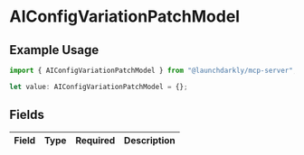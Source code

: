 # AIConfigVariationPatchModel

## Example Usage

```typescript
import { AIConfigVariationPatchModel } from "@launchdarkly/mcp-server";

let value: AIConfigVariationPatchModel = {};
```

## Fields

| Field       | Type        | Required    | Description |
| ----------- | ----------- | ----------- | ----------- |
